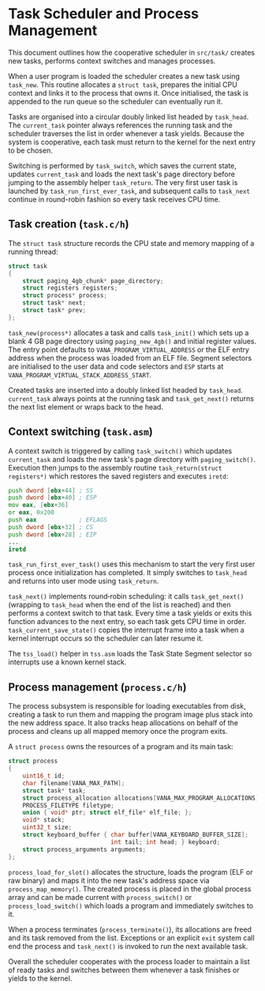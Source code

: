 # Task Scheduler and Process Management

This document outlines how the cooperative scheduler in `src/task/` creates
new tasks, performs context switches and manages processes.

When a user program is loaded the scheduler creates a new task using
`task_new`. This routine allocates a `struct task`, prepares the initial CPU
context and links it to the process that owns it. Once initialised, the task is
appended to the run queue so the scheduler can eventually run it.

Tasks are organised into a circular doubly linked list headed by `task_head`.
The `current_task` pointer always references the running task and the scheduler
traverses the list in order whenever a task yields. Because the system is
cooperative, each task must return to the kernel for the next entry to be
chosen.

Switching is performed by `task_switch`, which saves the current state,
updates `current_task` and loads the next task's page directory before jumping
to the assembly helper `task_return`. The very first user task is launched by
`task_run_first_ever_task`, and subsequent calls to `task_next` continue in
round-robin fashion so every task receives CPU time.

## Task creation (`task.c/h`)

The `struct task` structure records the CPU state and memory mapping of a
running thread:

```c
struct task
{
    struct paging_4gb_chunk* page_directory;
    struct registers registers;
    struct process* process;
    struct task* next;
    struct task* prev;
};
```

`task_new(process*)` allocates a task and calls `task_init()` which sets up a
blank 4 GB page directory using `paging_new_4gb()` and initial register values.
The entry point defaults to `VANA_PROGRAM_VIRTUAL_ADDRESS` or the ELF entry
address when the process was loaded from an ELF file.  Segment selectors are
initialised to the user data and code selectors and `ESP` starts at
`VANA_PROGRAM_VIRTUAL_STACK_ADDRESS_START`.

Created tasks are inserted into a doubly linked list headed by
`task_head`. `current_task` always points at the running task and
`task_get_next()` returns the next list element or wraps back to the head.

## Context switching (`task.asm`)

A context switch is triggered by calling `task_switch()` which updates
`current_task` and loads the new task's page directory with `paging_switch()`.
Execution then jumps to the assembly routine `task_return(struct registers*)`
which restores the saved registers and executes `iretd`:

```asm
push dword [ebx+44] ; SS
push dword [ebx+40] ; ESP
mov eax, [ebx+36]
or eax, 0x200
push eax            ; EFLAGS
push dword [ebx+32] ; CS
push dword [ebx+28] ; EIP
...
iretd
```

`task_run_first_ever_task()` uses this mechanism to start the very first user
process once initialization has completed. It simply switches to
`task_head` and returns into user mode using `task_return`.

`task_next()` implements round‑robin scheduling: it calls
`task_get_next()` (wrapping to `task_head` when the end of the list is
reached) and then performs a context switch to that task. Every time a
task yields or exits this function advances to the next entry, so each
task gets CPU time in order.
`task_current_save_state()` copies the interrupt frame into a task when a
kernel interrupt occurs so the scheduler can later resume it.

The `tss_load()` helper in `tss.asm` loads the Task State Segment selector so
interrupts use a known kernel stack.

## Process management (`process.c/h`)

The process subsystem is responsible for loading executables from disk,
creating a task to run them and mapping the program image plus stack into
the new address space. It also tracks heap allocations on behalf of the
process and cleans up all mapped memory once the program exits.

A `struct process` owns the resources of a program and its main task:

```c
struct process
{
    uint16_t id;
    char filename[VANA_MAX_PATH];
    struct task* task;
    struct process_allocation allocations[VANA_MAX_PROGRAM_ALLOCATIONS];
    PROCESS_FILETYPE filetype;
    union { void* ptr; struct elf_file* elf_file; };
    void* stack;
    uint32_t size;
    struct keyboard_buffer { char buffer[VANA_KEYBOARD_BUFFER_SIZE];
                             int tail; int head; } keyboard;
    struct process_arguments arguments;
};
```

`process_load_for_slot()` allocates the structure, loads the program (ELF or raw
binary) and maps it into the new task's address space via
`process_map_memory()`.  The created process is placed in the global process
array and can be made current with `process_switch()` or
`process_load_switch()` which loads a program and immediately switches to it.

When a process terminates (`process_terminate()`), its allocations are freed and
its task removed from the list.  Exceptions or an explicit `exit` system call
end the process and `task_next()` is invoked to run the next available task.

Overall the scheduler cooperates with the process loader to maintain a list of
ready tasks and switches between them whenever a task finishes or yields to the
kernel.
